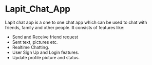 # Lapit_Chat_App
  Lapit chat app is a one to one chat app which can be used to chat with friends, family and other people. It consists of features like:
  * Send and Receive friend request
  * Sent text, pictures etc.
  * Realtime Chatting.
  * User Sign Up and Login features.
  * Update profile picture and status.
  
